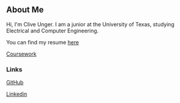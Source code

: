## About Me

Hi, I'm Clive Unger. I am a junior at the University of Texas, studying Electrical and Computer Engineering.

You can find my resume [here](https://cliveunger.github.io/CliveUngerResume2018.pdf)

[Coursework](./education.html)

### Links

[GitHub](https://github.com/CliveUnger)

[Linkedin](https://www.linkedin.com/in/cliveunger)
